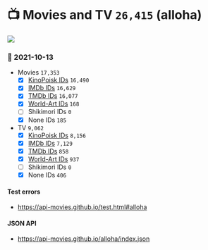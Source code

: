 # :tv: Movies and TV `26,415` (alloha)

<a href="https://API-Movies.github.io"><img src="https://API-Movies.github.io/banner.png?cache"></a>

### :date: 2021-10-13
- Movies `17,353`
  - [x] <a href="https://API-Movies.github.io/alloha/movie_kinopoisk_ids.json">KinoPoisk IDs</a> `16,490`
  - [x] <a href="https://API-Movies.github.io/alloha/movie_imdb_ids.json">IMDb IDs</a> `16,629`
  - [x] <a href="https://API-Movies.github.io/alloha/movie_tmdb_ids.json">TMDb IDs</a> `16,077`
  - [x] <a href="https://API-Movies.github.io/alloha/movie_world_art_ids.json">World-Art IDs</a> `168`
  - [ ] Shikimori IDs `0`
  - [x] None IDs `185`
- TV `9,062`
  - [x] <a href="https://API-Movies.github.io/alloha/tv_kinopoisk_ids.json">KinoPoisk IDs</a> `8,156`
  - [x] <a href="https://API-Movies.github.io/alloha/tv_imdb_ids.json">IMDb IDs</a> `7,129`
  - [x] <a href="https://API-Movies.github.io/alloha/tv_tmdb_ids.json">TMDb IDs</a> `858`
  - [x] <a href="https://API-Movies.github.io/alloha/tv_world_art_ids.json">World-Art IDs</a> `937`
  - [ ] Shikimori IDs `0`
  - [x] None IDs `406`
#### Test errors
- <a href='https://api-movies.github.io/test.html#alloha'>https://api-movies.github.io/test.html#alloha</a>
#### JSON API
- <a href='https://api-movies.github.io/alloha/index.json'>https://api-movies.github.io/alloha/index.json</a>
